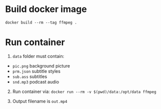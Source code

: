 # Build docker image

`docker build --rm --tag ffmpeg .`

# Run container

1. `data` folder must contain:
- `pic.png` background picture
- `prm.json` subtitle styles
- `sub.ass` subtitles
- `snd.mp3` podcast audio

2. Run container via:
`docker run --rm -v $(pwd)/data:/opt/data ffmpeg`

3. Output filename is `out.mp4`
